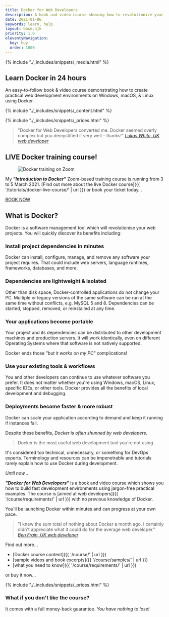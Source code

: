 ```yaml
---
title: Docker for Web Developers
description: A book and video course showing how to revolutionize your web development projects with Docker.
date: 2021-01-06
keywords: learn, help
layout: base.njk
priority: 1.0
eleventyNavigation:
  key: buy
  order: 1000
---
```


<article id="top" class="flex2 slantdark5">

{% include "./_includes/snippets/_media.html" %}

<section>

<h2>Learn Docker in 24 hours</h2>

<p>An easy-to-follow book &amp; video course demonstrating how to create practical web development environments on Windows, macOS, &amp; Linux using Docker.</p>

{% include "./_includes/snippets/_content.html" %}

{% include "./_includes/snippets/_prices.html" %}

</section>

</article>

<article class="primary">

> "Docker for Web Developers converted me. Docker seemed overly complex but you demystified it very well &ndash; thanks!"
> <cite>[Lukas White, UK web developer](https://lukaswhite.com/)</cite>


## LIVE Docker training course!

<figure title="An introduction to Docker, live training course">
  <img src="{{ '/images/zoom.webp' | url }}" alt="Docker training on Zoom" />
</figure>

My ***"Introduction to Docker"*** Zoom-based training course is running from 3 to 5 March 2021. [Find out more about the live Docker course]({{ '/tutorials/docker-live-course/' | url }}) or book your ticket today&hellip;

<p><a data-view="booklive" href="https://www.eventbrite.co.uk/e/an-introduction-to-docker-tickets-128105118859?aff=ebdssbeac" class="button">BOOK NOW</a></p>


## What is Docker?

Docker is a software management tool which will revolutionise your web projects. You will quickly discover its benefits including:


### Install project dependencies in minutes

Docker can install, configure, manage, and remove any software your project requires. That could include web servers, language runtimes, frameworks, databases, and more.


### Dependencies are lightweight & isolated

Other than disk space, Docker-controlled applications do not change your PC. Multiple or legacy versions of the same software can be run at the same time without conflicts, e.g. MySQL 5 and 8. Dependencies can be started, stopped, removed, or reinstalled at any time.


### Your applications become portable

Your project and its dependencies can be distributed to other development machines and production servers. It will work identically, even on different Operating Systems where that software is not natively supported.

Docker ends those *"but it works on my PC"* complications!


### Use your existing tools & workflows

You and other developers can continue to use whatever software you prefer. It does not matter whether you're using Windows, macOS, Linux, specific IDEs, or other tools. Docker provides all the benefits of local development and debugging.


### Deployments become faster & more robust

Docker can scale your application according to demand and keep it running if instances fail.

Despite these benefits, *Docker is often shunned by web developers*.

> Docker is the most useful web development tool you're not using

It's considered too technical, unnecessary, or something for DevOps experts. Terminology and resources can be impenetrable and tutorials rarely explain how to use Docker during development.

*Until now&hellip;*

***"Docker for Web Developers"*** is a book and video course which shows you how to build fast development environments using jargon-free practical examples. The course is [aimed at web developers]({{ '/course/requirements/' | url }}) with no previous knowledge of Docker.

You'll be launching Docker within minutes and can progress at your own pace.

> "I knew the sum total of nothing about Docker a month ago. I certainly didn't appreciate what it could do for the average web developer."
> <cite>[Ben Frain, UK web developer](https://benfrain.com/)</cite>

Find out more&hellip;

* [Docker course content]({{ '/course/' | url }})
* [sample videos and book excerpts]({{ '/course/samples/' | url }})
* [what you need to know]({{ '/course/requirements/' | url }})

or buy it now&hellip;

{% include "./_includes/snippets/_prices.html" %}


### What if you don't like the course?

It comes with a full money-back guarantee. *You have nothing to lose!*

</article>
